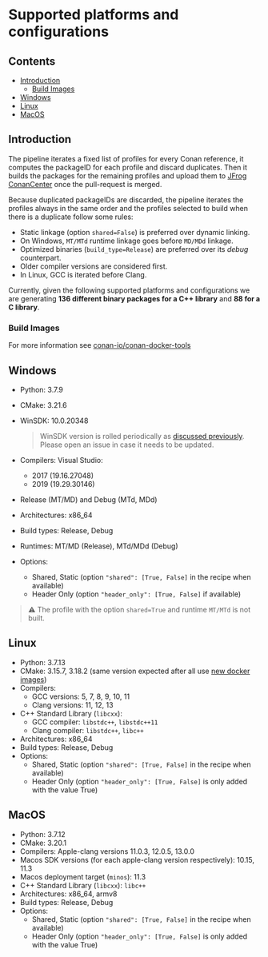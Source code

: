 # Supported platforms and configurations

<!-- toc -->
## Contents

  * [Introduction](#introduction)
    * [Build Images](#build-images)
  * [Windows](#windows)
  * [Linux](#linux)
  * [MacOS](#macos)<!-- endToc -->

## Introduction

The pipeline iterates a fixed list of profiles for every Conan reference,
it computes the packageID for each profile and discard duplicates. Then it
builds the packages for the remaining profiles and upload them to
[JFrog ConanCenter](https://conan.io/center/) once the pull-request is merged.

Because duplicated packageIDs are discarded, the pipeline iterates the
profiles always in the same order and the profiles selected to build when
there is a duplicate follow some rules:

 * Static linkage (option `shared=False`) is preferred over dynamic linking.
 * On Windows, `MT/MTd` runtime linkage goes before `MD/MDd` linkage.
 * Optimized binaries (`build_type=Release`) are preferred over its _debug_ counterpart.
 * Older compiler versions are considered first.
 * In Linux, GCC is iterated before Clang.

Currently, given the following supported platforms and configurations we
are generating **136 different binary packages for a C++ library**
and **88 for a C library**.

### Build Images

For more information see [conan-io/conan-docker-tools](https://github.com/conan-io/conan-docker-tools)

## Windows

- Python: 3.7.9
- CMake: 3.21.6
- WinSDK: 10.0.20348
    > WinSDK version is rolled periodically as [discussed previously](https://github.com/conan-io/conan-center-index/issues/4450).
    > Please open an issue in case it needs to be updated.
- Compilers: Visual Studio:
  
  - 2017 (19.16.27048)
  - 2019 (19.29.30146)
  
- Release (MT/MD) and Debug (MTd, MDd)
- Architectures: x86_64
- Build types: Release, Debug
- Runtimes: MT/MD (Release), MTd/MDd (Debug)
- Options:
  - Shared, Static (option `"shared": [True, False]` in the recipe when available)
  - Header Only (option `"header_only": [True, False]` if available)

> :warning: The profile with the option `shared=True` and runtime `MT/MTd` is not built.

## Linux

- Python: 3.7.13
- CMake: 3.15.7, 3.18.2 (same version expected after all use [new docker images](https://github.com/conan-io/conan-docker-tools/tree/master/modern))
- Compilers:
  - GCC versions: 5, 7, 8, 9, 10, 11
  - Clang versions: 11, 12, 13
- C++ Standard Library (`libcxx`):
  - GCC compiler: `libstdc++`, `libstdc++11`
  - Clang compiler: `libstdc++`, `libc++`
- Architectures: x86_64
- Build types: Release, Debug
- Options:
  - Shared, Static (option `"shared": [True, False]` in the recipe when available)
  - Header Only (option `"header_only": [True, False]` is only added with the value True)

## MacOS

- Python: 3.7.12
- CMake: 3.20.1
- Compilers: Apple-clang versions 11.0.3, 12.0.5, 13.0.0
- Macos SDK versions (for each apple-clang version respectively): 10.15, 11.3
- Macos deployment target (`minos`): 11.3
- C++ Standard Library (`libcxx`): `libc++`
- Architectures: x86_64, armv8
- Build types: Release, Debug
- Options:
  - Shared, Static (option ``"shared": [True, False]`` in the recipe when available)
  - Header Only (option `"header_only": [True, False]` is only added with the value True)
